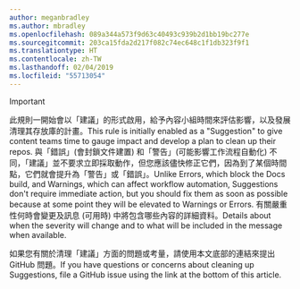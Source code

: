 ```yaml
---
author: meganbradley
ms.author: mbradley
ms.openlocfilehash: 089a344a573f9d63c40493c939b2d1bb19bc277e
ms.sourcegitcommit: 203ca15fda2d217f082c74ec648c1f1db323f9f1
ms.translationtype: HT
ms.contentlocale: zh-TW
ms.lasthandoff: 02/04/2019
ms.locfileid: "55713054"
---
```

> [!IMPORTANT]
> <span data-ttu-id="ee117-101">此規則一開始會以「建議」的形式啟用，給予內容小組時間來評估影響，以及發展清理其存放庫的計畫。</span><span class="sxs-lookup"><span data-stu-id="ee117-101">This rule is initially enabled as a "Suggestion" to give content teams time to gauge impact and develop a plan to clean up their repos.</span></span> <span data-ttu-id="ee117-102">與「錯誤」(會封鎖文件建置) 和「警告」(可能影響工作流程自動化) 不同，「建議」並不要求立即採取動作，但您應該儘快修正它們，因為到了某個時間點，它們就會提升為「警告」或「錯誤」。</span><span class="sxs-lookup"><span data-stu-id="ee117-102">Unlike Errors, which block the Docs build, and Warnings, which can affect workflow automation, Suggestions don't require immediate action, but you should fix them as soon as possible because at some point they will be elevated to Warnings or Errors.</span></span> <span data-ttu-id="ee117-103">有關嚴重性何時會變更及訊息 (可用時) 中將包含哪些內容的詳細資料。</span><span class="sxs-lookup"><span data-stu-id="ee117-103">Details about when the severity will change and to what will be included in the message when available.</span></span>
>
> <span data-ttu-id="ee117-104">如果您有關於清理「建議」方面的問題或考量，請使用本文底部的連結來提出 GitHub 問題。</span><span class="sxs-lookup"><span data-stu-id="ee117-104">If you have questions or concerns about cleaning up Suggestions, file a GitHub issue using the link at the bottom of this article.</span></span>
